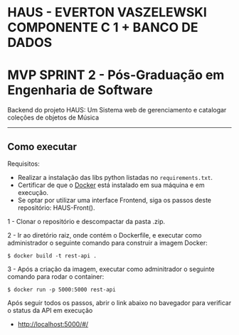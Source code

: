 # HAUS - EVERTON VASZELEWSKI COMPONENTE C 1 + BANCO DE DADOS
# MVP SPRINT 2 - Pós-Graduação em Engenharia de Software

Backend do projeto HAUS: Um Sistema web de gerenciamento e catalogar coleções de objetos de Música


---
## Como executar 

Requisitos:
- Realizar a instalação das libs python listadas no `requirements.txt`.
- Certificar de que o [Docker](https://docs.docker.com/engine/install/) está instalado em sua máquina e em execução.
- Se optar por utilizar uma interface Frontend, siga os passos deste repositório: HAUS-Front().


1 - Clonar o repositório e descompactar da pasta .zip.

2 - Ir ao diretório raiz, onde contém o Dockerfile, e executar como administrador o seguinte comando para construir a imagem Docker:
```
$ docker build -t rest-api .
```

3 - Após a criação da imagem, executar como adminitrador o seguinte comando para rodar o container:
```
$ docker run -p 5000:5000 rest-api
```

Após seguir todos os passos, abrir o link abaixo no bavegador para verificar o status da API em execução
- [http://localhost:5000/#/](http://localhost:5000/#/)

